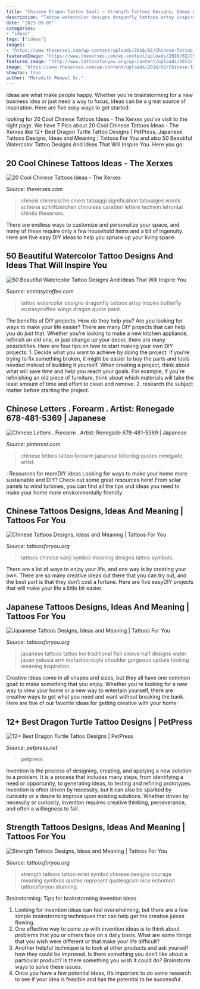 ```yaml
---
title: "Chinese Dragon Tattoo Small ~ Strength Tattoos Designs, Ideas And Meaning"
description: "Tattoo watercolor designs dragonfly tattoos artsy inspire butterfly ecstasycoffee wings dragon quote paint"
date: "2023-05-05"
categories:
- "ideas"
tags: ["ideas"]
images:
- "https://www.thexerxes.com/wp-content/uploads/2016/02/Chinese-Tattoo-Designs.jpg"
featuredImage: "https://www.thexerxes.com/wp-content/uploads/2016/02/Chinese-Tattoo-Designs.jpg"
featured_image: "http://www.tattoosforyou.org/wp-content/uploads/2013/10/Chinese-Symbol-Tattoos.jpg"
image: "https://www.thexerxes.com/wp-content/uploads/2016/02/Chinese-Tattoo-Designs.jpg"
ShowToc: true
author: "Meredith Rempel Sr."
---
```



Ideas are what make people happy. Whether you're brainstorming for a new business idea or just need a way to focus, ideas can be a great source of inspiration. Here are five easy ways to get started: 

	

		
looking for 20 Cool Chinese Tattoos Ideas - The Xerxes you've visit to the right page. We have 7 Pics about 20 Cool Chinese Tattoos Ideas - The Xerxes like 12+ Best Dragon Turtle Tattoo Designs | PetPress, Japanese Tattoos Designs, Ideas and Meaning | Tattoos For You and also 50 Beautiful Watercolor Tattoo Designs And Ideas That Will Inspire You. Here you go:
		
    
## 20 Cool Chinese Tattoos Ideas - The Xerxes

<img loading=lazy src="https://www.thexerxes.com/wp-content/uploads/2016/02/Chinese-Tattoo-Designs.jpg" onerror="this.onerror=null;this.src='https://tse4.mm.bing.net/th?id=OIP.0JVTPYJJVK0bOdXaI9pB7QHaLH&amp;pid=15.1';" alt="20 Cool Chinese Tattoos Ideas - The Xerxes">

_Source: thexerxes.com_

>chinois chinesische cinesi tatuaggi signification tatouages words schiena schriftzeichen chinoises caratteri lettere techwin lefrontal chinês thexerxes. 

	

There are endless ways to customize and personalize your space, and many of these require only a few household items and a bit of ingenuity. Here are five easy DIY ideas to help you spruce up your living space: 

    
## 50 Beautiful Watercolor Tattoo Designs And Ideas That Will Inspire You

<img loading=lazy src="http://www.ecstasycoffee.com/wp-content/uploads/2016/08/Watercolor-Dragonfly-Tattoo.jpg" onerror="this.onerror=null;this.src='https://tse2.mm.bing.net/th?id=OIP.bQ7cZDdrhWz_k0oOaqyDiAHaJ4&amp;pid=15.1';" alt="50 Beautiful Watercolor Tattoo Designs And Ideas That Will Inspire You">

_Source: ecstasycoffee.com_

>tattoo watercolor designs dragonfly tattoos artsy inspire butterfly ecstasycoffee wings dragon quote paint. 

	

The benefits of DIY projects: How do they help you?
Are you looking for ways to make your life easier? There are many DIY projects that can help you do just that. Whether you're looking to make a new kitchen appliance, refinish an old one, or just change up your decor, there are many possibilities. Here are four tips on how to start making your own DIY projects: 1. Decide what you want to achieve by doing the project. If you're trying to fix something broken, it might be easier to buy the parts and tools needed instead of building it yourself. When creating a project, think about what will save time and help you reach your goals. For example, if you're refinishing an old piece of furniture, think about which materials will take the least amount of time and effort to clean and remove. 2. research the subject matter before starting the project.

    
## Chinese Letters . Forearm . Artist: Renegade 678-481-5369 | Japanese

<img loading=lazy src="https://i.pinimg.com/736x/b2/48/f6/b248f6fd4be54a41c7d7dab57582ca2f--chinese-letters.jpg" onerror="this.onerror=null;this.src='https://tse3.mm.bing.net/th?id=OIP.zWUfFlyR202F7uFmN2WxJgHaJ4&amp;pid=15.1';" alt="Chinese Letters . Forearm . Artist: Renegade 678-481-5369 | Japanese">

_Source: pinterest.com_

>chinese letters tattoo forearm japanese lettering quotes renegade artist. 

	

: Resources for moreDIY ideas
Looking for ways to make your home more sustainable and DIY? Check out some great resources here! From solar panels to wind turbines, you can find all the tips and ideas you need to make your home more environmentally friendly.

    
## Chinese Tattoos Designs, Ideas And Meaning | Tattoos For You

<img loading=lazy src="http://www.tattoosforyou.org/wp-content/uploads/2013/10/Chinese-Symbol-Tattoos.jpg" onerror="this.onerror=null;this.src='https://tse4.mm.bing.net/th?id=OIP.MMIP2iy8Xg14ljEoqUQPTgHaJ4&amp;pid=15.1';" alt="Chinese Tattoos Designs, Ideas and Meaning | Tattoos For You">

_Source: tattoosforyou.org_

>tattoos chinese kanji symbol meaning designs tattoo symbols. 

	

There are a lot of ways to enjoy your life, and one way is by creating your own. There are so many creative ideas out there that you can try out, and the best part is that they don’t cost a fortune. Here are five easyDIY projects that will make your life a little bit easier.

    
## Japanese Tattoos Designs, Ideas And Meaning | Tattoos For You

<img loading=lazy src="http://www.tattoosforyou.org/wp-content/uploads/2013/09/Japanese-Half-Sleeve-Tattoos.jpg" onerror="this.onerror=null;this.src='https://tse4.mm.bing.net/th?id=OIP.TYW5XVCpoxdlYwLwWnXxlAHaLK&amp;pid=15.1';" alt="Japanese Tattoos Designs, Ideas and Meaning | Tattoos For You">

_Source: tattoosforyou.org_

>japanese tattoos tattoo koi traditional fish sleeve half designs water japan yakuza arm inofashionstyle shoulder gorgeous update looking meaning inspiration. 

	

Creative ideas come in all shapes and sizes, but they all have one common goal: to make something that you enjoy. Whether you're looking for a new way to view your home or a new way to entertain yourself, there are creative ways to get what you need and want without breaking the bank. Here are five of our favorite ideas for getting creative with your home: 

    
## 12+ Best Dragon Turtle Tattoo Designs | PetPress

<img loading=lazy src="https://petpress.net/wp-content/uploads/2020/04/dragon-turtle-tattoo-leg-scaled.jpg" onerror="this.onerror=null;this.src='https://tse3.mm.bing.net/th?id=OIP.dkVrJ0Q0DCBUOpRQDCOA3wHaJ4&amp;pid=15.1';" alt="12+ Best Dragon Turtle Tattoo Designs | PetPress">

_Source: petpress.net_

>petpress. 

	

Invention is the process of designing, creating, and applying a new solution to a problem. It is a process that includes many steps, from identifying a need or opportunity, to generating ideas, to testing and refining prototypes. Invention is often driven by necessity, but it can also be sparked by curiosity or a desire to improve upon existing solutions. Whether driven by necessity or curiosity, invention requires creative thinking, perseverance, and often a willingness to fail.

    
## Strength Tattoos Designs, Ideas And Meaning | Tattoos For You

<img loading=lazy src="http://www.tattoosforyou.org/wp-content/uploads/2013/10/Tattoos-of-Strength.jpg" onerror="this.onerror=null;this.src='https://tse1.mm.bing.net/th?id=OIP.l2ZkJ-1tQ3Bl4hm4yfQYfgHaJ5&amp;pid=15.1';" alt="Strength Tattoos Designs, Ideas and Meaning | Tattoos For You">

_Source: tattoosforyou.org_

>strength tattoos tattoo wrist symbol chinese designs courage meaning symbols quotes represent quotesgram nice echomon tattoosforyou stunning. 

	

Brainstorming: Tips for brainstorming invention ideas
1. Looking for invention ideas can feel overwhelming, but there are a few simple brainstorming techniques that can help get the creative juices flowing.
2. One effective way to come up with invention ideas is to think about problems that you or others face on a daily basis. What are some things that you wish were different or that make your life difficult?
3. Another helpful technique is to look at other products and ask yourself how they could be improved. Is there something you don’t like about a particular product? Is there something you wish it could do? Brainstorm ways to solve these issues.
4. Once you have a few potential ideas, it’s important to do some research to see if your idea is feasible and has the potential to be successful.

